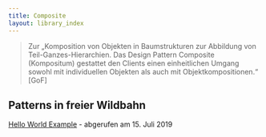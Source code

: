 ```yaml
---
title: Composite
layout: library_index
---
```


> Zur „Komposition von Objekten in Baumstrukturen zur Abbildung von Teil-Ganzes-Hierarchien. Das Design Pattern Composite (Kompositum) gestattet den Clients einen einheitlichen Umgang sowohl mit individuellen Objekten als auch mit Objektkompositionen.“ [GoF]

## Patterns in freier Wildbahn

[Hello World Example](https://github.com/code4craft/hello-design-pattern/tree/master/src/main/java/helloworld/structural/composite) - abgerufen am 15. Juli 2019
